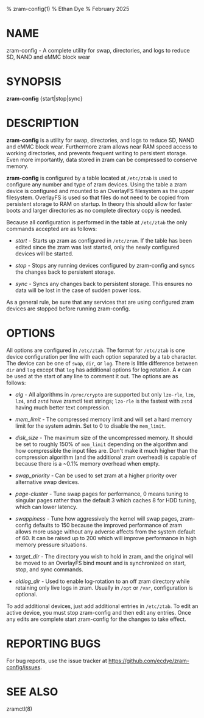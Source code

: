 % zram-config(1)
% Ethan Dye
% February 2025

# NAME

zram-config - A complete utility for swap, directories, and logs to reduce SD, NAND and eMMC block wear

# SYNOPSIS

**zram-config** {start|stop|sync}

# DESCRIPTION

**zram-config** is a utility for swap, directories, and logs to reduce SD, NAND and eMMC block wear. Furthermore zram
allows near RAM speed access to working directories, and prevents frequent writing to persistent storage. Even more
importantly, data stored in zram can be compressed to conserve memory.

**zram-config** is configured by a table located at `/etc/ztab` is used to configure any number and type of zram
devices. Using the table a zram device is configured and mounted to an OverlayFS filesystem as the upper filesystem.
OverlayFS is used so that files do not need to be copied from persistent storage to RAM on startup. In theory this
should allow for faster boots and larger directories as no complete directory copy is needed.

Because all configuration is performed in the table at `/etc/ztab` the only commands accepted are as follows:

- *start* - Starts up zram as configured in `/etc/zram`. If the table has been edited since the zram was last started,
  only the newly configured devices will be started.

- *stop* - Stops any running devices configured by zram-config and syncs the changes back to persistent storage.

- *sync* - Syncs any changes back to persistent storage. This ensures no data will be lost in the case of sudden power
  loss.

As a general rule, be sure that any services that are using configured zram devices are stopped before running
zram-config.

# OPTIONS

All options are configured in `/etc/ztab`. The format for `/etc/ztab` is one device configuration per line with each
option separated by a tab character. The device can be one of `swap`, `dir`, or `log`. There is little difference
between `dir` and `log` except that `log` has additional options for log rotation. A `#` can be used at the start of any
line to comment it out. The options are as follows:

- *alg* - All algorithms in `/proc/crypto` are supported but only `lzo-rle`, `lzo`, `lz4`, and `zstd` have zramctl text
  strings; `lzo-rle` is the fastest with `zstd` having much better text compression.

- *mem_limit* - The compressed memory limit and will set a hard memory limit for the system admin. Set to 0 to disable
  the `mem_limit`.

- *disk_size* - The maximum size of the uncompressed memory. It should be set to roughly 150% of `mem_limit` depending
  on the algorithm and how compressible the input files are. Don't make it much higher than the compression algorithm
  (and the additional zram overhead) is capable of because there is a ~0.1% memory overhead when empty.

- *swap_priority* - Can be used to set zram at a higher priority over alternative swap devices.

- *page-cluster* - Tune swap pages for performance, 0 means tuning to singular pages rather than the default 3 which
  caches 8 for HDD tuning, which can lower latency.

- *swappiness* - Tune how aggressively the kernel will swap pages, zram-config defaults to 150 because the improved
  performance of zram allows more usage without any adverse affects from the system default of 60. It can be raised up
  to 200 which will improve performance in high memory pressure situations.

- *target_dir* - The directory you wish to hold in zram, and the original will be moved to an OverlayFS bind mount and
  is synchronized on start, stop, and sync commands.

- *oldlog_dir* - Used to enable log-rotation to an off zram directory while retaining only live logs in zram. Usually in
  `/opt` or `/var`, configuration is optional.

To add additional devices, just add additional entries in `/etc/ztab`. To edit an active device, you must stop
zram-config and then edit any entries. Once any edits are complete start zram-config for the changes to take effect.

# REPORTING BUGS

For bug reports, use the issue tracker at https://github.com/ecdye/zram-config/issues.

# SEE ALSO

zramctl(8)
